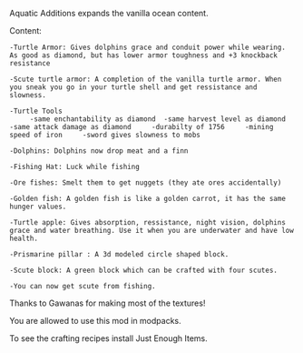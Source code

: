 

Aquatic Additions expands the vanilla ocean content.

Content:

    -Turtle Armor: Gives dolphins grace and conduit power while wearing. As good as diamond, but has lower armor toughness and +3 knockback resistance
    
    -Scute turtle armor: A completion of the vanilla turtle armor. When you sneak you go in your turtle shell and get ressistance and slowness.
           
    -Turtle Tools
         -same enchantability as diamond  -same harvest level as diamond     -same attack damage as diamond     -durabilty of 1756     -mining speed of iron     -sword gives slowness to mobs
         
    -Dolphins: Dolphins now drop meat and a finn
    
    -Fishing Hat: Luck while fishing
    
    -Ore fishes: Smelt them to get nuggets (they ate ores accidentally)
    
    -Golden fish: A golden fish is like a golden carrot, it has the same hunger values.
    
    -Turtle apple: Gives absorption, ressistance, night vision, dolphins grace and water breathing. Use it when you are underwater and have low health.
    
    -Prismarine pillar : A 3d modeled circle shaped block.
    
    -Scute block: A green block which can be crafted with four scutes.
    
    -You can now get scute from fishing.

 

Thanks to Gawanas for making most of the textures!

 

You are allowed to use this mod in modpacks.

 

To see the crafting recipes install Just Enough Items.
